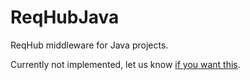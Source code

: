 # ReqHubJava
ReqHub middleware for Java projects.

Currently not implemented, let us know [if you want this](https://github.com/SpaceGiraffe-io/ReqHubJava/issues/1).
